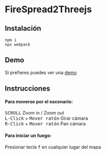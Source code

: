 # FireSpread2Threejs

## Instalación

```
npm i
npx webpack
```

## Demo
Si prefieres puedes ver una [demo](http://94.23.199.177/predict2threejs/)

## Instrucciones

#### Para moverse por el escenario:

<kbd>SCROLL</kbd> Zoom in / Zoom out  
<kbd>L-Click</kbd> + <kbd>Mover ratón</kbd> Girar cámara  
<kbd>R-Click</kbd> + <kbd>Mover ratón</kbd> Pan cámara  

#### Para iniciar un fuego:

Presionar tecla <kbd>f</kbd> en cualquier lugar del mapa
